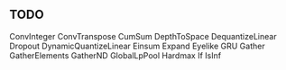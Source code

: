 ## TODO

ConvInteger
ConvTranspose
CumSum
DepthToSpace
DequantizeLinear
Dropout
DynamicQuantizeLinear
Einsum
Expand
Eyelike
GRU
Gather
GatherElements
GatherND
GlobalLpPool
Hardmax
If
IsInf
